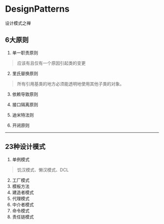 # DesignPatterns
设计模式之禅 


## 6大原则
1. 单一职责原则
> 应该有且仅有一个原因引起类的变更
2. 里氏替换原则
> 所有引用基类的地方必须能透明地使用其他子类的对象。
3. 依赖导致原则

4. 接口隔离原则

5. 迪米特法则

6. 开闭原则
--------------------

## 23种设计模式
1. 单例模式  
 > 饥汉模式、懒汉模式、DCL
2. 工厂模式
3. 模板方法
4. 建造者模式
5. 代理模式
6. 中介者模式
7. 命令模式
8. 责任链模式